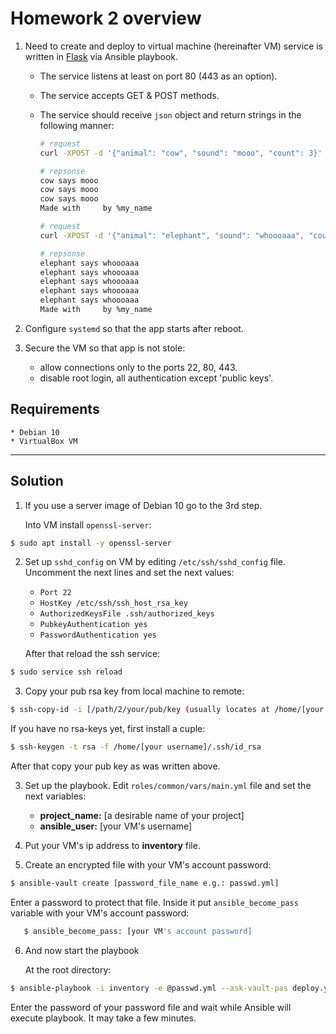# Homework 2 overview

1. Need to create and deploy to virtual machine (hereinafter VM) service is written in [Flask][flask] via Ansible playbook. 
    * The service listens at least on port 80 (443 as an option). 
    * The service accepts GET & POST methods.
    * The service should receive `json` object and return strings in the following manner:
        
        ```bash
        # request
        curl -XPOST -d '{"animal": "cow", "sound": "mooo", "count": 3}' myvm.localhost

        # repsonse
        cow says mooo
        cow says mooo
        cow says mooo
        Made with     by %my_name

        # request
        curl -XPOST -d '{"animal": "elephant", "sound": "whoooaaa", "count": 5}' myvm.localhost

        # repsonse
        elephant says whoooaaa
        elephant says whoooaaa
        elephant says whoooaaa
        elephant says whoooaaa
        elephant says whoooaaa
        Made with     by %my_name
        
        ```

2. Configure `systemd` so that the app starts after reboot.
3. Secure the VM so that app is not stole:
    * allow connections only to the ports 22, 80, 443.
    * disable root login, all authentication except 'public keys'.

## Requirements
    * Debian 10
    * VirtualBox VM
___
    
## Solution

1. If you use a server image of Debian 10 go to the 3rd step.

    Into VM install `openssl-server`:

```bash
$ sudo apt install -y openssl-server
```  

2. Set up `sshd_config` on VM by editing `/etc/ssh/sshd_config` file. Uncomment the next lines and set the next values:
    * `Port 22`
    * `HostKey /etc/ssh/ssh_host_rsa_key`
    * `AuthorizedKeysFile .ssh/authorized_keys`
    * `PubkeyAuthentication yes`
    * `PasswordAuthentication yes`

    After that reload the ssh service:

```bash 
$ sudo service ssh reload
```

3. Copy your pub rsa key from local machine to remote: 

```bash 
$ ssh-copy-id -i [/path/2/your/pub/key (usually locates at /home/[your username]/.ssh/id_rsa.pub or other name)] [your VM's username]@[VM's ip address]
```  
   
   If you have no rsa-keys yet, first install a cuple:

```bash
$ ssh-keygen -t rsa -f /home/[your username]/.ssh/id_rsa 
```

   After that copy your pub key as was written above.

3. Set up the playbook. Edit `roles/common/vars/main.yml` file and set the next variables:
    * **project_name:** [a desirable name of your project]
    * **ansible_user:** [your VM's username]

4. Put your VM's ip address to **inventory** file.

5. Create an encrypted file with your VM's account password:

```bash
$ ansible-vault create [password_file_name e.g.: passwd.yml]
```  

   Enter a password to protect that file. Inside it put `ansible_become_pass` variable with your VM's account password:

```bash
   $ ansible_become_pass: [your VM's account password]
```

6. And now start the playbook

    At the root directory:

```bash
$ ansible-playbook -i inventory -e @passwd.yml --ask-vault-pas deploy.yml
```  

   Enter the password of your password file and wait while Ansible will execute playbook. It may take a few minutes.





[flask]: https://github.com/pallets/flask
